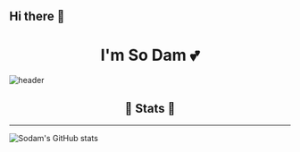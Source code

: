 ## Hi there 🤩

# <center>**I'm So Dam 💕**</center>
![header](https://capsule-render.vercel.app/api?type=wave&color=auto&height=250&section=header&text=SoDam%20&fontSize=90)

## <center>**🎀 Stats 🎀**</center>
---
![Sodam's GitHub stats](https://github-readme-stats.vercel.app/api?username=sodam04&show_icons=true&theme=dracula)
